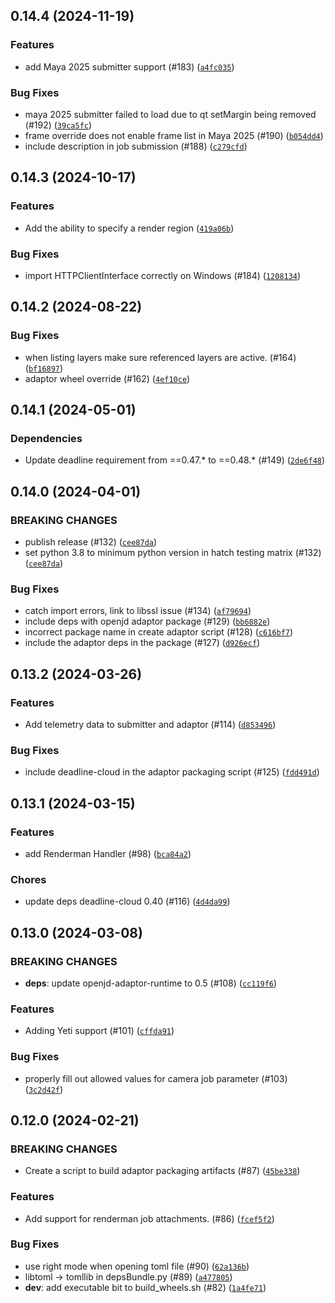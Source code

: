 ## 0.14.4 (2024-11-19)


### Features
* add Maya 2025 submitter support (#183) ([`a4fc035`](https://github.com/aws-deadline/deadline-cloud-for-maya/commit/a4fc035ae96ceb8c97e11dad5db93bd896633e85))

### Bug Fixes
* maya 2025 submitter failed to load due to qt setMargin being removed (#192) ([`39ca5fc`](https://github.com/aws-deadline/deadline-cloud-for-maya/commit/39ca5fcec28d5d5c8cb0f5d05192c6043d528694))
* frame override does not enable frame list in Maya 2025 (#190) ([`b054dd4`](https://github.com/aws-deadline/deadline-cloud-for-maya/commit/b054dd46a7f7ebc1f025798aa323d122d843f413))
* include description in job submission (#188) ([`c279cfd`](https://github.com/aws-deadline/deadline-cloud-for-maya/commit/c279cfd7cce0b67b84af6c9e83847733cfb1dbb8))

## 0.14.3 (2024-10-17)


### Features
* Add the ability to specify a render region ([`419a06b`](https://github.com/aws-deadline/deadline-cloud-for-maya/commit/419a06b73b1b4914561e36e97c95a5e325c61762))

### Bug Fixes
* import HTTPClientInterface correctly on Windows (#184) ([`1208134`](https://github.com/aws-deadline/deadline-cloud-for-maya/commit/1208134b63d215b21ee86a4682ebc686079d3a21))

## 0.14.2 (2024-08-22)



### Bug Fixes
* when listing layers make sure referenced layers are active. (#164) ([`bf16897`](https://github.com/aws-deadline/deadline-cloud-for-maya/commit/bf16897360018100e5ad5bb4b12781d9d72682c3))
* adaptor wheel override (#162) ([`4ef10ce`](https://github.com/aws-deadline/deadline-cloud-for-maya/commit/4ef10ce306d231a6dc927165df5e70e1649338c6))

## 0.14.1 (2024-05-01)

### Dependencies
* Update deadline requirement from ==0.47.* to ==0.48.* (#149) ([`2de6f48`](https://github.com/aws-deadline/deadline-cloud-for-maya/commit/2de6f48bc8eb57c85e14515af04528e5f0715485))


## 0.14.0 (2024-04-01)

### BREAKING CHANGES
* publish release (#132) ([`cee87da`](https://github.com/aws-deadline/deadline-cloud-for-maya/commit/cee87dafd1af6afe3e076d9bf9f764df7f1f1e11))
* set python 3.8 to minimum python version in hatch testing matrix (#132) ([`cee87da`](https://github.com/aws-deadline/deadline-cloud-for-maya/commit/cee87dafd1af6afe3e076d9bf9f764df7f1f1e11))


### Bug Fixes
* catch import errors, link to libssl issue (#134) ([`af79694`](https://github.com/aws-deadline/deadline-cloud-for-maya/commit/af79694799661ee9abbaae50c8e4d32981b3dda8))
* include deps with openjd adaptor package (#129) ([`bb6882e`](https://github.com/aws-deadline/deadline-cloud-for-maya/commit/bb6882e83a8607245cf43fc1487b5182a941823c))
* incorrect package name in create adaptor script (#128) ([`c616bf7`](https://github.com/aws-deadline/deadline-cloud-for-maya/commit/c616bf7edb0d14a1f16eec2d79486115831eaf2d))
* include the adaptor deps in the package (#127) ([`d926ecf`](https://github.com/aws-deadline/deadline-cloud-for-maya/commit/d926ecf5911600e85f99964779c23e0e72135bd9))

## 0.13.2 (2024-03-26)


### Features
* Add telemetry data to submitter and adaptor (#114) ([`d853496`](https://github.com/casillas2/deadline-cloud-for-maya/commit/d853496ce18659ef4cd041e8662274a57d0c2c40))

### Bug Fixes
* include deadline-cloud in the adaptor packaging script (#125) ([`fdd491d`](https://github.com/casillas2/deadline-cloud-for-maya/commit/fdd491dcadabf03edef9ed2e01ed9ad81b4f9227))

## 0.13.1 (2024-03-15)


### Features
* add Renderman Handler (#98) ([`bca84a2`](https://github.com/casillas2/deadline-cloud-for-maya/commit/bca84a2afc92188e01d6556dc0bd54ed114268d3))

### Chores
* update deps deadline-cloud 0.40 (#116) ([`4d4da99`](https://github.com/casillas2/deadline-cloud-for-maya/commit/4d4da996352d66f5e53eb1a71cf78103811e9cc8))

## 0.13.0 (2024-03-08)

### BREAKING CHANGES
* **deps**: update openjd-adaptor-runtime to 0.5 (#108) ([`cc119f6`](https://github.com/casillas2/deadline-cloud-for-maya/commit/cc119f659294fb5440474ea579b14231a5d031f7))

### Features
* Adding Yeti support (#101) ([`cffda91`](https://github.com/casillas2/deadline-cloud-for-maya/commit/cffda91211b7e2b6b72c7ba607c40e8929b56eef))

### Bug Fixes
* properly fill out allowed values for camera job parameter (#103) ([`3c2d42f`](https://github.com/casillas2/deadline-cloud-for-maya/commit/3c2d42f102025ec9c06f7b0f64fb29941e31aed7))

## 0.12.0 (2024-02-21)

### BREAKING CHANGES
* Create a script to build adaptor packaging artifacts (#87) ([`45be338`](https://github.com/casillas2/deadline-cloud-for-maya/commit/45be3384b08d195f33f64f1f4c98df8fac78239e))

### Features
* Add support for renderman job attachments. (#86) ([`fcef5f2`](https://github.com/casillas2/deadline-cloud-for-maya/commit/fcef5f2894ac4d814fa596ebb05bfb409cd6102c))

### Bug Fixes
* use right mode when opening toml file (#90) ([`62a136b`](https://github.com/casillas2/deadline-cloud-for-maya/commit/62a136b2c33a6c0e895155cb954ffd9460f40bea))
* libtoml -&gt; tomllib in depsBundle.py (#89) ([`a477805`](https://github.com/casillas2/deadline-cloud-for-maya/commit/a477805da6bf851d8fd12b46ac149234e85223d7))
* **dev**: add executable bit to build_wheels.sh (#82) ([`1a4fe71`](https://github.com/casillas2/deadline-cloud-for-maya/commit/1a4fe71b3fa6ccac2bc1846eae9efcadc8dd2d52))


